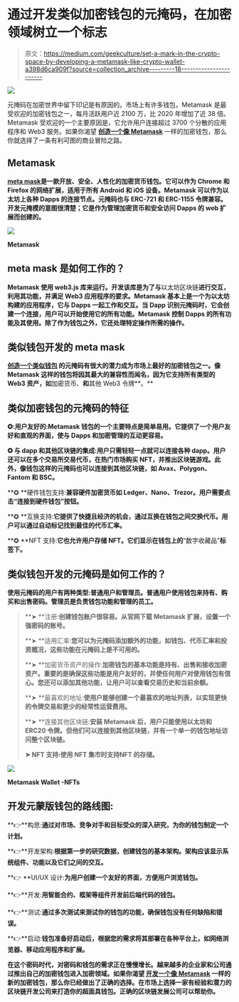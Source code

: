 # 通过开发类似加密钱包的元掩码，在加密领域树立一个标志

> 原文：<https://medium.com/geekculture/set-a-mark-in-the-crypto-space-by-developing-a-metamask-like-crypto-wallet-a398d6ca909f?source=collection_archive---------18----------------------->

![](img/4cc0ae3d098669db4e9b355abffd57c6.png)

元掩码在加密世界中留下印记是有原因的。市场上有许多钱包，Metamask 是最受欢迎的加密钱包之一，每月活跃用户近 2100 万，比 2020 年增加了近 38 倍。Metamask 受欢迎的一个主要原因是，它允许用户连接超过 3700 个分散的应用程序和 Web3 服务。如果你渴望 [**创造一个像 Metamask**](https://bit.ly/3Qbepqg) 一样的加密钱包，那么你就选择了一条有利可图的商业冒险之路。

## **Metamask**

[**meta mask**](https://metamask.io/)**是一款开放、安全、人性化的加密货币钱包。它可以作为 Chrome 和 Firefox 的网络扩展，适用于所有 Android 和 iOS 设备。Metamask 可以作为以太坊上各种 Dapps 的连接节点。元掩码也与 ERC-721 和 ERC-1155 令牌兼容。开发元掩模的意图很清楚；它是作为管理加密货币和安全访问 Dapps 的 web 扩展而创建的。**

**![](img/6c4832276ca208c2881ac718e016e0c2.png)**

****Metamask****

## ****meta mask 是如何工作的？****

**Metamask 使用 web3.js 库来运行。开发该库是为了与**以太坊区块链**进行交互，利用其功能，并满足 Web3 应用程序的要求。Metamask 基本上是一个为以太坊构建的应用程序，它与 Dapps 一起工作和交互。当 Dapp 识别元掩码时，它会创建一个连接，用户可以开始使用它的所有功能。Metamask 控制 Dapps 的所有功能及其使用。除了作为钱包之外，它还处理特定操作所需的操作。**

## ****类似钱包开发的 meta mask****

**[**创造一个类似钱包**](https://bit.ly/3Qbepqg) 的元掩码有很大的潜力成为市场上最好的加密钱包之一。像 Metamask 这样的钱包将因其最大的兼容性而闻名，因为它支持所有类型的 Web3 资产，如**加密货币、**和**其他 Web3 令牌**。**

## ****类似加密钱包的元掩码的特征****

**✪:用户友好的:Metamask 钱包的一个主要特点是简单易用。它提供了一个用户友好和直观的界面，使与 Dapps 和加密管理的互动更容易。**

**✪ **与 dapp 和其他区块链的集成:**用户只需轻轻一点就可以连接各种 dapp。用户还可以在多个交易所交易代币，在热门市场购买 NFT，并推出区块链游戏。此外，像钱包这样的**元掩码也可以连接到其他区块链，如 Avax、Polygon、Fantom 和 BSC。****

**✪ **硬件钱包支持:**兼容硬件加密货币如 Ledger、Nano、Trezor。用户需要点击“连接到硬件钱包”按钮。**

**✪ **互换支持:**它提供了快捷且经济的机会，通过互换在钱包之间交换代币。用户可以通过自动标记找到最佳的代币汇率。**

**✪ **NFT 支持:**它也允许用户存储 NFT。它们显示在钱包上的**“数字收藏品”**标签下。**

## ****类似钱包开发的元掩码是如何工作的？****

**使用元掩码的用户有两种类型:普通用户和管理员。普通用户使用钱包来持有、购买和出售密码。管理员是负责钱包功能和管理的员工。**

> **➤ **注册:**创建钱包账户很容易。从官网下载 Metamask 扩展，设置一个强密码的账号。**
> 
> **➤ **适用汇率:**您可以为元掩码添加额外的功能，如钱包、代币汇率和投资概况，这些功能在元掩码上是不可用的。**
> 
> **➤ **加密货币资产的操作:**加密钱包的基本功能是持有、出售和接收加密资产。重要的是确保这些功能是用户友好的，并使任何用户对使用钱包有信心。您还可以添加其他功能，让用户可以查看交易历史和当前余额。**
> 
> **➤ **最喜欢的地址:**使用户能够创建一个最喜欢的地址列表，以实现更快的令牌交易和更少的经常性运营费用。**
> 
> **➤ **连接其他区块链:**安装 Metamask 后，用户只能使用以太坊和 ERC20 令牌。但他们可以连接到其他区块链，并有一个单一的钱包地址访问整个区块链。**
> 
> **➤ **NFT 支持:**使用 NFT 集市时支持**NFT 的存储**。**

**![](img/488bca28d5151f6dcc915f13148ceeda.png)**

****Metamask Wallet -NFTs****

## ****开发元蒙版钱包的路线图:****

**👉**构思:**通过对市场、竞争对手和目标受众的深入研究，为你的钱包制定一个计划。**

**👉**开发架构:**根据第一步的研究数据，创建钱包的基本架构。架构应该显示系统组件、功能以及它们之间的交互。**

**👉 **UI/UX 设计:**为用户创建一个友好的界面，方便用户浏览钱包。**

**👉**开发:**用智能合约、框架等组件开发前后端代码的钱包。**

**👉**测试:**通过多次测试来测试你的钱包的功能，确保钱包没有任何缺陷和错误。**

**👉**启动:**钱包准备好启动后，根据您的需求将其部署在各种平台上，如网络浏览器、移动应用程序和扩展。**

**在这个密码时代，对密码和钱包的需求正在慢慢增长。越来越多的企业家和公司通过推出自己的加密钱包进入加密领域。如果你渴望 [**开发一个像 Metamask**](https://bit.ly/3Qbepqg) 一样的新的加密钱包，那么你已经做出了正确的选择。在市场上选择一家有经验和潜力的区块链开发公司来打造你的超面具钱包。正确的区块链发展公司可以帮助你。**